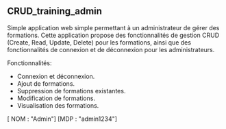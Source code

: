 ## CRUD_training_admin

Simple application web simple permettant à un administrateur de gérer des formations. 
Cette application propose des fonctionnalités de gestion CRUD (Create, Read, Update, Delete) pour les formations, ainsi que des fonctionnalités de connexion et de déconnexion pour les administrateurs.

Fonctionnalités:

- Connexion et déconnexion.
- Ajout de formations.
- Suppression de formations existantes.
- Modification de formations.
- Visualisation des formations.

[ NOM : "Admin"]
[MDP : "admin1234"]
